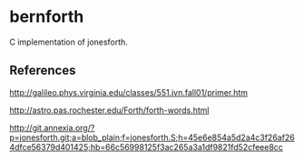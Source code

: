 # bernforth
C implementation of jonesforth.

## References
http://galileo.phys.virginia.edu/classes/551.jvn.fall01/primer.htm

http://astro.pas.rochester.edu/Forth/forth-words.html

http://git.annexia.org/?p=jonesforth.git;a=blob_plain;f=jonesforth.S;h=45e6e854a5d2a4c3f26af264dfce56379d401425;hb=66c56998125f3ac265a3a1df9821fd52cfeee8cc
